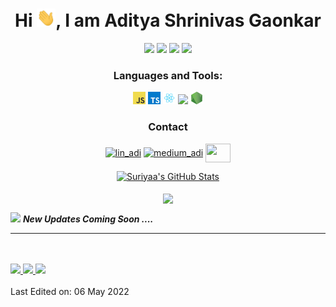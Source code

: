 <h1 align="center">Hi <img src="https://raw.githubusercontent.com/ABSphreak/ABSphreak/master/gifs/Hi.gif" width="30px">, I am Aditya Shrinivas Gaonkar </h1>
<p align="center">
<img src="https://img.shields.io/badge/Age-29-blue" />
  <img src="https://img.shields.io/badge/Focus-Front%20End,%20Opensource-brightgreen" />
  <img src="https://img.shields.io/badge/Location-London-success" />
  <img src="https://img.shields.io/badge/Languages-English,%20Hindi,%20Kannada,%20Konkani,%20Marathi,%20Bengali-brightgreen" />
</p>

<!-- I am a Fullstack Developer at [Wipro Limited](https://www.wipro.com/). Additionally, I am also pursuing my Post Graduation in Fullstack Development.
 -->

<h3 align="center">Languages and Tools: </h3>
<p align="center">
  <code><img height="20" src="https://raw.githubusercontent.com/github/explore/80688e429a7d4ef2fca1e82350fe8e3517d3494d/topics/javascript/javascript.png"></code>
  <code><img height="20" src="https://raw.githubusercontent.com/github/explore/80688e429a7d4ef2fca1e82350fe8e3517d3494d/topics/typescript/typescript.png"></code>
  <code><img height="20" src="https://raw.githubusercontent.com/github/explore/80688e429a7d4ef2fca1e82350fe8e3517d3494d/topics/react/react.png"></code>
  <code><img height="20" src="https://angular.io/assets/images/logos/angularjs/AngularJS-Shield.svg"></code>
  <code><img height="20" src="https://raw.githubusercontent.com/github/explore/80688e429a7d4ef2fca1e82350fe8e3517d3494d/topics/nodejs/nodejs.png"></code>    
</p>

<h3 align="center">Contact </h3>
<p align="center">
<a href="https://in.linkedin.com/in/aditya-gaonkar-28821630/" target="blank"><img align="center" src="https://image.flaticon.com/icons/png/128/174/174857.png" alt="lin_adi" height="30" width="40" /></a>  
<a href="https://gaonkar-adi.medium.com/" target="blank"><img align="center" src="https://image.flaticon.com/icons/png/512/2111/2111505.png" alt="medium_adi" height="30" width="40" /></a>
 <a href = "mailto: gaonkar.adi@gmail.com"><img align="center" src="https://seeklogo.com/images/G/gmail-new-2020-logo-32DBE11BB4-seeklogo.com.png" height="30" width="40" /></a>
</p>


<p align="center">
  <a href="https://github.com/gaonkar-adi">
    <img src="https://github-readme-stats.vercel.app/api?username=gaonkar-adi&show_icons=true&theme=gotham" alt="Suriyaa's GitHub Stats">
  </a>
  <br><br>
  <a href="https://github.com/gaonkar-adi">
    <img align="center" src="https://github-readme-stats.vercel.app/api/top-langs/?username=gaonkar-adi&layout=compact&theme=material-palenight" />
  </a>
</p>


<img src="https://media.giphy.com/media/iY8CRBdQXODJSCERIr/giphy.gif" width="30px">&nbsp;***New Updates Coming Soon ....***


----
<br><br>
  <a href="https://badges.pufler.dev">
    <img src="https://badges.pufler.dev/years/gaonkar-adi?style=flat-square&color=blue&logo=github">
  </a>
  <a href="https://github.com/gaonkar-adi?tab=repositories">
    <img src="https://badges.pufler.dev/repos/gaonkar-adi?style=flat-square&color=blue&logo=github">
  </a>
  <a href="https://gist.github.com/gaonkar-adi">
    <img src="https://badges.pufler.dev/gists/gaonkar-adi?style=flat-square&color=blue&logo=github">
  </a>
  <br><br>
Last Edited on: 06 May 2022
